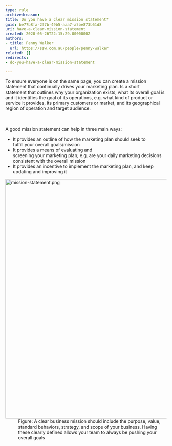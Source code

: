 ```yaml
---
type: rule
archivedreason: 
title: Do you have a clear mission statement?
guid: be77b8fa-2f7b-49b5-aaa7-a5be873b61d8
uri: have-a-clear-mission-statement
created: 2020-05-26T22:15:29.0000000Z
authors:
- title: Penny Walker
  url: https://ssw.com.au/people/penny-walker
related: []
redirects:
- do-you-have-a-clear-mission-statement

---
```



To ensure everyone is on the same page, you can create a&#160;mission statement&#160;that continually drives your marketing plan. Is a short statement&#160;that outlines why your&#160;organization exists, what&#160;its&#160;overall goal is and it identifies&#160;the goal of its operations, e.g.&#160;what kind of product or service it provides, its primary customers or market, and its geographical region of operation&#160;and target audience.&#160;<br>
<br><excerpt class='endintro'></excerpt><br>
<p>A good&#160;mission statement can help in three main ways&#58;&#160;<br></p><ul><li>It provides an outline of how the marketing plan should seek to fulfill&#160;your&#160;overall goals/mission&#160;</li><li>It provides a means of evaluating and screening&#160;your&#160;marketing&#160;plan;&#160;e.g.&#160;are&#160;your daily&#160;marketing decisions consistent with the&#160;overall&#160;mission&#160;</li><li>It provides an incentive to implement the marketing plan, and keep updating and improving it<br></li></ul><dl class="image"><dt><img src="/PublishingImages/mission-statement.png" alt="mission-statement.png" style="width&#58;750px;" /></dt><dd>Figure&#58; A clear business mission should include the purpose, value, standard behaviors, strategy, and scope of your business. Having these clearly defined allows your team to always be pushing your overall goals​<br></dd></dl>


